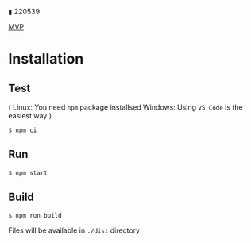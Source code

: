
▮ 220539

[MVP](https://github.com/tynrare/play_tynrare_net/tree/dust/game-2048-yandexsdk)

# Installation

## Test

(
Linux: You need `npm` package installsed
Windows: Using `VS Code` is the easiest way
)

```
$ npm ci
```

## Run

```
$ npm start
```

## Build

```
$ npm run build
```

Files will be available in `./dist` directory
